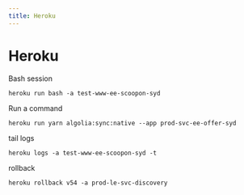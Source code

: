 ```yaml
---
title: Heroku
---
```


<h1>Heroku</h1>

Bash session

~~~markup
heroku run bash -a test-www-ee-scoopon-syd
~~~

Run a command

~~~markup
heroku run yarn algolia:sync:native --app prod-svc-ee-offer-syd
~~~

tail logs

~~~markup
heroku logs -a test-www-ee-scoopon-syd -t
~~~

rollback

~~~markup
heroku rollback v54 -a prod-le-svc-discovery
~~~
